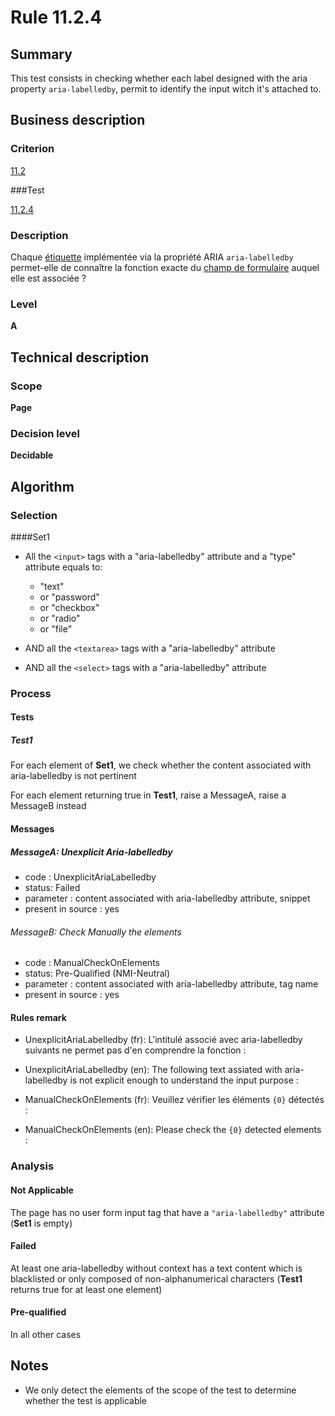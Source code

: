 # Rule 11.2.4

## Summary

This test consists in checking whether each label designed with the aria property `aria-labelledby`, permit to identify the input witch it's attached to. 

## Business description

### Criterion

[11.2](http://references.modernisation.gouv.fr/rgaa/criteres.html#crit-11-2)

###Test

[11.2.4](http://references.modernisation.gouv.fr/rgaa/criteres.html#test-11-2-4)

### Description

Chaque <a href="http://references.modernisation.gouv.fr/rgaa/glossaire.html#tiquette-de-champs-de-formulaire">&eacute;tiquette</a> impl&eacute;ment&eacute;e via la propri&eacute;t&eacute; ARIA `aria-labelledby` permet-elle de conna&icirc;tre la fonction exacte du <a href="http://references.modernisation.gouv.fr/rgaa/glossaire.html#champ-de-saisie-de-formulaire">champ de formulaire</a> auquel elle est associ&eacute;e ?

### Level

**A**

## Technical description

### Scope

**Page**

### Decision level

**Decidable**

## Algorithm

### Selection

####Set1

-   All the `<input>` tags with a "aria-labelledby" attribute and a "type"
    attribute equals to:
    -   "text"
    -   or "password"
    -   or "checkbox"
    -   or "radio"
    -   or "file"

-   AND all the `<textarea>` tags with a "aria-labelledby" attribute
-   AND all the `<select>` tags with a "aria-labelledby" attribute

### Process

#### Tests

##### Test1

For each element of **Set1**, we check whether the content associated with aria-labelledby is not pertinent

For each element returning true in **Test1**, raise a MessageA, raise a MessageB instead

#### Messages

##### MessageA: Unexplicit Aria-labelledby

-   code : UnexplicitAriaLabelledby
-   status: Failed
-   parameter : content associated with aria-labelledby attribute, snippet
-   present in source : yes

###### MessageB: Check Manually the elements

-   code : ManualCheckOnElements
-   status: Pre-Qualified (NMI-Neutral)
-   parameter : content associated with aria-labelledby attribute, tag name
-   present in source : yes

#### Rules remark

 * UnexplicitAriaLabelledby (fr): L&#39;intitul&eacute; associé avec aria-labelledby suivants ne permet pas d&#39;en comprendre la fonction : 
 * UnexplicitAriaLabelledby (en): The following text assiated with aria-labelledby is not explicit enough to understand the input purpose : 

 * ManualCheckOnElements (fr): Veuillez v&eacute;rifier les &eacute;l&eacute;ments <code>{0}</code> d&eacute;tect&eacute;s :
 * ManualCheckOnElements (en): Please check the <code>{0}</code> detected elements :

### Analysis

#### Not Applicable

The page has no user form input tag that have a `"aria-labelledby"` attribute (**Set1** is empty)

#### Failed

At least one aria-labelledby without context has a text content which is blacklisted or only composed of non-alphanumerical characters (**Test1** returns true for at least one element)

#### Pre-qualified

In all other cases

## Notes

-   We only detect the elements of the scope of the test to determine
    whether the test is applicable
